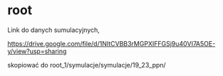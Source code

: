 # root

Link do danych sumulacyjnych, 

https://drive.google.com/file/d/1NItCVBB3rMGPXIFFGSj9u40VI7A5OE-y/view?usp=sharing

skopiować do root_1/symulacje/symulacje/19_23_ppn/

